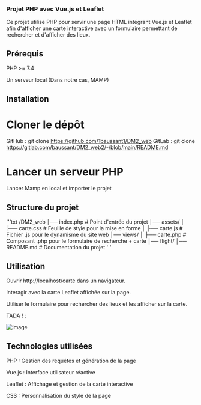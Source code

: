 ### Projet PHP avec Vue.js et Leaflet

Ce projet utilise PHP pour servir une page HTML intégrant Vue.js et Leaflet afin d'afficher une carte interactive avec un formulaire permettant de rechercher et d'afficher des lieux.

## Prérequis

PHP >= 7.4

Un serveur local (Dans notre cas, MAMP)

## Installation

# Cloner le dépôt

GitHub : git clone https://github.com/1baussant1/DM2_web
GitLab : git clone https://gitlab.com/baussant/DM2_web2/-/blob/main/README.md

# Lancer un serveur PHP 

Lancer Mamp en local et importer le projet

## Structure du projet

'''txt
/DM2_web
│── index.php         # Point d'entrée du projet
│── assets/
│   ├── carte.css     # Feuille de style pour la mise en forme
│   ├── carte.js      # Fichier .js pour le dynamisme du site web
│── views/
│   ├── carte.php     # Composant .php pour le formulaire de recherche + carte
│── flight/
│── README.md         # Documentation du projet
'''

## Utilisation

Ouvrir http://localhost/carte dans un navigateur.

Interagir avec la carte Leaflet affichée sur la page.

Utiliser le formulaire pour rechercher des lieux et les afficher sur la carte.

TADA ! :

![image](https://github.com/user-attachments/assets/fc6274a3-5d6c-4322-bb32-b7a21c668065)


## Technologies utilisées

PHP : Gestion des requêtes et génération de la page

Vue.js : Interface utilisateur réactive

Leaflet : Affichage et gestion de la carte interactive

CSS : Personnalisation du style de la page
